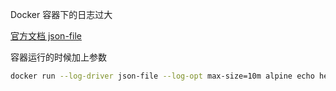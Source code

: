 Docker 容器下的日志过大

[官方文档 json-file](https://docs.docker.com/config/containers/logging/json-file/)

容器运行的时候加上参数

```bash
docker run --log-driver json-file --log-opt max-size=10m alpine echo hello world
```

